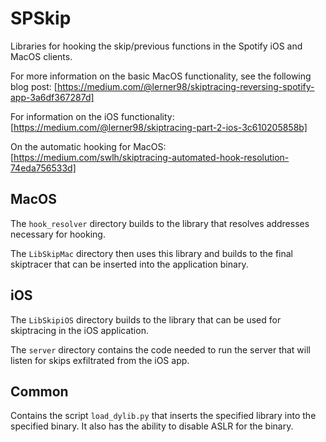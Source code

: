 # SPSkip

Libraries for hooking the skip/previous functions in the Spotify iOS and MacOS clients.

For more information on the basic MacOS functionality, see the following blog post: [https://medium.com/@lerner98/skiptracing-reversing-spotify-app-3a6df367287d]

For information on the iOS functionality: [https://medium.com/@lerner98/skiptracing-part-2-ios-3c610205858b]

On the automatic hooking for MacOS: [https://medium.com/swlh/skiptracing-automated-hook-resolution-74eda756533d]

## MacOS

The `hook_resolver` directory builds to the library that resolves addresses necessary for hooking.

The `LibSkipMac` directory then uses this library and builds to the final skiptracer that can be inserted into the application binary.

## iOS

The `LibSkipiOS` directory builds to the library that can be used for skiptracing in the iOS application.

The `server` directory contains the code needed to run the server that will listen for skips exfiltrated from the iOS app.

## Common

Contains the script `load_dylib.py` that inserts the specified library into the specified binary. It also has the ability to disable ASLR for the binary.
